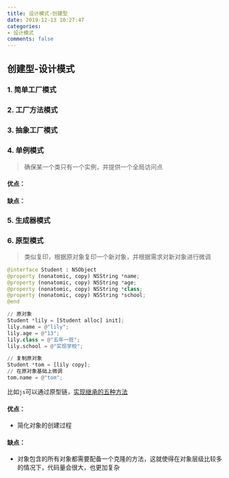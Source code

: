 ```yaml
---
title: 设计模式-创建型
date: 2019-12-13 10:27:47
categories:
- 设计模式
comments: false
---
```


## 创建型-设计模式

### 1. 简单工厂模式





### 2. 工厂方法模式



### 3. 抽象工厂模式

### 4. 单例模式

> 确保某一个类只有一个实例，并提供一个全局访问点

#### 优点：



#### 缺点：





### 5. 生成器模式





### 6. 原型模式

> 类似复印，根据原对象复印一个新对象，并根据需求对新对象进行微调

```python
@interface Student : NSObject
@property (nonatomic, copy) NSString *name;
@property (nonatomic, copy) NSString *age;
@property (nonatomic, copy) NSString *class;
@property (nonatomic, copy) NSString *school;
@end

// 原对象
Student *lily = [Student alloc] init];
lily.name = @"lily";
lily.age = @"13";
lily.class = @"五年一班";
lily.school = @"实现学校";

// 复制原对象
Student *tom = [lily copy];
// 在原对象基础上微调
tom.name = @"tom";
```

比如`js`可以通过原型链，[实现继承的五种方法](http://super-wei.top/2019/09/10/JavaScript/%E5%8E%9F%E5%9E%8B%E4%B8%8E%E7%BB%A7%E6%89%BF/JS-%E5%AE%9E%E7%8E%B0%E7%BB%A7%E6%89%BF%E7%9A%84%E4%BA%94%E7%A7%8D%E5%8A%9E%E6%B3%95/#more)

#### 优点：

- 简化对象的创建过程

#### 缺点：

- 对象包含的所有对象都需要配备一个克隆的方法，这就使得在对象层级比较多的情况下，代码量会很大，也更加复杂